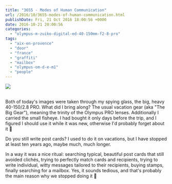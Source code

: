 ```yaml
---
title: "3655 - Modes of Human Communication"
url: /2016/10/3655-modes-of-human-communication.html
publishDate: Fri, 21 Oct 2016 18:00:56 +0000
date: 2016-10-21 20:00:56
categories: 
  - "olympus-m-zuiko-digital-ed-40-150mm-f2-8-pro"
tags: 
  - "aix-en-provence"
  - "door"
  - "france"
  - "graffiti"
  - "mailbox"
  - "olympus-om-d-e-m1"
  - "people"
---
```

<div class="container">
<div class="center"><a target="_blank" href="https://d25zfm9zpd7gm5.cloudfront.net/1200x1200/2016/20160619_193506_lr.jpg"><img class="webfeedsFeaturedVisual" src="https://d25zfm9zpd7gm5.cloudfront.net/0600x0600/2016/20160619_193506_lr.jpg" /></a></div>
</div>
<br />

Both of today's images were taken through my spying glass, the big, heavy 40-150/2.8 PRO. What did I bring along? The usual vacation gear (aka "The Big Gear"), meaning the trinity of the Olympus PRO lenses. Additionally I carried the small fisheye. I had bought it only days before the trip, and I figured I should use it while it was new, otherwise I'd probably forget about it 🙂

<a target="_blank" href="https://d25zfm9zpd7gm5.cloudfront.net/1200x1200/2016/20160619_193839_lr.jpg"><img style="margin: 0pt 0px 0pt 10px; float: right;" src="https://d25zfm9zpd7gm5.cloudfront.net/0150x0150/2016/20160619_193839_lr.jpg" alt="" border="0" /></a> Do you still write post cards? I used to do it on vacations, but I have stopped at least ten years ago, maybe much, much longer. 

In a way it was a nice ritual: searching typical, beautiful post cards that still avoided clichés, trying to perfectly match cards and recipients, trying to write individual, witty messages tailored to their recipients, buying stamps, finally searching for a mailbox. Yes, it sounds tedious, and that's probably the main reason why we stopped doing it 🙂

